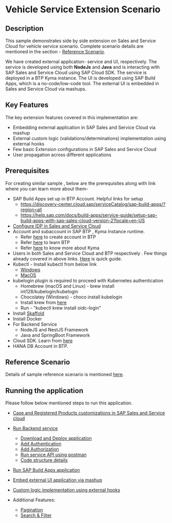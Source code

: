 # Vehicle Service Extension Scenario
<!-- Please include descriptive title -->

<!--- Register repository https://api.reuse.software/register, then add REUSE badge:
[![REUSE status](https://api.reuse.software/badge/github.com/SAP-samples/REPO-NAME)](https://api.reuse.software/info/github.com/SAP-samples/REPO-NAME)
-->

## Description
This sample demonstrates side by side extension on Sales and Service Cloud for vehicle service scenario. Complete scenario details are mentioned in the section - [Reference Scenario](#reference-scenario).

We have created external application- service and UI, respectively. The service is developed using both **NodeJs** and **Java** and is interacting with SAP Sales and Service Cloud using SAP Cloud SDK. The service is deployed in a BTP Kyma instance. The UI is developed using SAP Build Apps, which is a no-code/low-code tool. The external UI is embedded in Sales and Service Cloud via mashups.


## Key Features
The key extension features covered in this implementation are:  
* Embedding external application in SAP Sales and Service Cloud via mashup
* External custom logic (validations/determinations) implementation using external hooks
* Few basic Extension configurations in SAP Sales and Service Cloud 
* User propagation across different applications

## Prerequisites
For creating similar sample , below are the prerequisites along with link where you can learn more about them-
* SAP Build Apps set up in BTP Account. Helpful links for setup
   * https://discovery-center.cloud.sap/serviceCatalog/sap-build-apps/?region=all
   * https://help.sap.com/docs/build-apps/service-guide/setup-sap-build-apps-with-sap-sales-cloud-version-2?locale=en-US
* [Configure IDP in Sales and Service Cloud](https://help.sap.com/docs/CX_NG_SVC/2c87cece32844c91836e535aef8f9642/0606508068724fea9b3ae9e2cd39f2e2.html?locale=en-US)
* Account and subaccount in SAP BTP , Kyma Instance runtime.
   * Refer [here](https://help.sap.com/docs/sap-hana-spatial-services/onboarding/introduction) to create account in BTP
   * Refer [here](https://discovery-center.cloud.sap/missiondetail/3019/3016/) to learn BTP
   * Refer [here](https://github.com/SAP-samples/kyma-runtime-extension-samples/tree/main/prerequisites#kyma) to know more about Kyma
* Users in both Sales and Service Cloud and BTP respectively . Few things already covered in above links. [Here](./Files/user.md) is quick guide.
* Kubectl - Install kubectl from below link
   * [Windows](https://kubernetes.io/docs/tasks/tools/install-kubectl-windows/)
   * [MacOS](https://kubernetes.io/docs/tasks/tools/install-kubectl-macos/)
* kubelogin plugin is required to proceed with Kubernetes authentication 
   * Homebrew (macOS and Linux) - brew install int128/kubelogin/kubelogin 
   * Chocolatey (Windows) - choco install kubelogin
   * Install krew from [here](https://krew.sigs.k8s.io/docs/user-guide/setup/install/)
   * Run - "kubectl krew install oidc-login"
* Install [Skaffold](https://skaffold.dev/docs/install/)
* Install Docker
* For Backend Service
  * NodeJS and NestJS Framework
  * Java and SpringBoot Framework
* Cloud SDK. Learn from [here](https://sap.github.io/cloud-sdk/)
* HANA DB Account in BTP.

## Reference Scenario
Details of sample reference scenario is mentioned [here](./Files/scenario.md).

## Running the application
Please follow below mentioned steps to run this application. 
* [Case and Registered Products customizations in SAP Sales and Service cloud](./Files/ssc_configuration.md)

* [Run Backend service](./Files/service.md)
   * [Download and Deploy application](./Files/service.md#download-and-deploy-service-in-kyma)
   * [Add Authentication](./Files/service.md#add-authentication)
   * [Add Authorization](./Files/service.md#add-authorization)
   * [Run service API using postman](./Files/service.md#running-backend-api-using-postman)
   * [Code structure details](./Files/service.md#code-folder-structure)

* [Run SAP Build Apps application](./Files/buildapps.md)
* [Embed external UI application via mashup](./Files/EmbedMashup.md)
* [Custom logic implementation using external hooks](./Files/externalHooks.md)
* Additional Features:
   * [Pagination](./Files/pagination.md)
   * [Search & Filter](./Files/searchAndFilter.md)






